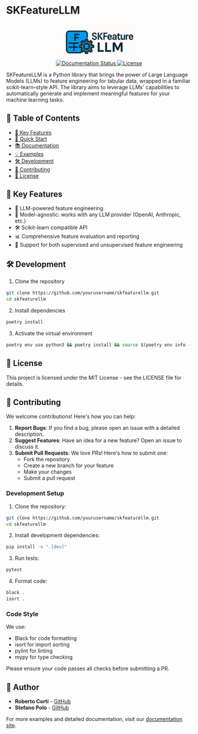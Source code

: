 # SKFeatureLLM

<div align="center">
  <img src="docs/_static/logo.png" alt="SKFeatureLLM Logo" width="200"/>
</div>

<div align="center">
  <a href="https://skfeaturellm.readthedocs.io/">
    <img src="https://readthedocs.org/projects/skfeaturellm/badge/?version=latest" alt="Documentation Status">
  </a>
  <a href="https://github.com/yourusername/skfeaturellm/blob/main/LICENSE">
    <img src="https://img.shields.io/badge/license-MIT-blue.svg" alt="License">
  </a>
</div>

SKFeatureLLM is a Python library that brings the power of Large Language Models (LLMs) to feature engineering for tabular data, wrapped in a familiar scikit-learn–style API. The library aims to leverage LLMs' capabilities to automatically generate and implement meaningful features for your machine learning tasks.

## 📑 Table of Contents

- [🌟 Key Features](#-key-features)
- [🚀 Quick Start](#-quick-start)
- [📚 Documentation](#-documentation)
- [💡 Examples](#-examples)
- [🛠 Development](#-development)
- [🤝 Contributing](#-contributing)
- [📄 License](#-license)

## 🌟 Key Features

- 🤖 LLM-powered feature engineering
- 🔌 Model-agnostic: works with any LLM provider (OpenAI, Anthropic, etc.)
- 🛠 Scikit-learn compatible API
- 📊 Comprehensive feature evaluation and reporting
- 🎯 Support for both supervised and unsupervised feature engineering


## 🛠 Development

1. Clone the repository
```bash
git clone https://github.com/yourusername/skfeaturellm.git
cd skfeaturellm
```

2. Install dependencies
```bash
poetry install
```

3. Activate the virtual environment
```bash
poetry env use python3 && poetry install && source $(poetry env info --path)/bin/activate
```

## 📄 License

This project is licensed under the MIT License - see the LICENSE file for details.

## 🤝 Contributing

We welcome contributions! Here's how you can help:

1. **Report Bugs**: If you find a bug, please open an issue with a detailed description.
2. **Suggest Features**: Have an idea for a new feature? Open an issue to discuss it.
3. **Submit Pull Requests**: We love PRs! Here's how to submit one:
   - Fork the repository
   - Create a new branch for your feature
   - Make your changes
   - Submit a pull request

### Development Setup

1. Clone the repository:
```bash
git clone https://github.com/yourusername/skfeaturellm.git
cd skfeaturellm
```

2. Install development dependencies:
```bash
pip install -e ".[dev]"
```

3. Run tests:
```bash
pytest
```

4. Format code:
```bash
black .
isort .
```

### Code Style

We use:
- Black for code formatting
- isort for import sorting
- pylint for linting
- mypy for type checking

Please ensure your code passes all checks before submitting a PR.

## 👤 Author

- **Roberto Corti** - [GitHub](https://github.com/RobertoCorti)
- **Stefano Polo** - [GitHub](https://github.com/stefano-polo)

For more examples and detailed documentation, visit our [documentation site](https://skfeaturellm.readthedocs.io/).
